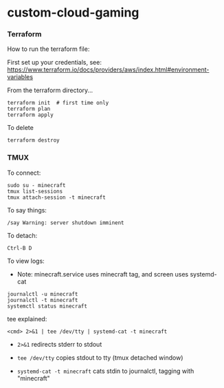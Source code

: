 # custom-cloud-gaming

### Terraform

How to run the terraform file:

First set up your credentials, see: https://www.terraform.io/docs/providers/aws/index.html#environment-variables

From the terraform directory...

~~~
terraform init  # first time only
terraform plan
terraform apply
~~~

To delete

~~~
terraform destroy
~~~


### TMUX

To connect:

~~~
sudo su - minecraft
tmux list-sessions
tmux attach-session -t minecraft
~~~

To say things:

~~~
/say Warning: server shutdown imminent
~~~

To detach:

~~~
Ctrl-B D
~~~

To view logs:

* Note: minecraft.service uses minecraft tag, and screen uses systemd-cat

~~~
journalctl -u minecraft
journalctl -t minecraft
systemctl status minecraft
~~~


tee explained:

~~~
<cmd> 2>&1 | tee /dev/tty | systemd-cat -t minecraft
~~~

* ```2>&1``` redirects stderr to stdout

* ```tee /dev/tty``` copies stdout to tty (tmux detached window)

* ```systemd-cat -t minecraft``` cats stdin to journalctl, tagging with "minecraft"
